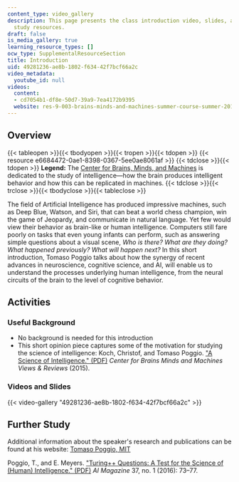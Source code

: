 ```yaml
---
content_type: video_gallery
description: This page presents the class introduction video, slides, and further
  study resources.
draft: false
is_media_gallery: true
learning_resource_types: []
ocw_type: SupplementalResourceSection
title: Introduction
uid: 49281236-ae8b-1802-f634-42f7bcf66a2c
video_metadata:
  youtube_id: null
videos:
  content:
  - cd7054b1-df8e-50d7-39a9-7ea4172b9395
  website: res-9-003-brains-minds-and-machines-summer-course-summer-2015
---
```

## Overview

{{< tableopen >}}{{< tbodyopen >}}{{< tropen >}}{{< tdopen >}}
{{< resource e6684472-0ae1-8398-0367-5ee0ae8061af >}}
{{< tdclose >}}{{< tdopen >}}
**Legend:** The [Center for Brains, Minds, and Machines](http://cbmm.mit.edu/) is dedicated to the study of intelligence—how the brain produces intelligent behavior and how this can be replicated in machines.
{{< tdclose >}}{{< trclose >}}{{< tbodyclose >}}{{< tableclose >}}

The field of Artificial Intelligence has produced impressive machines, such as Deep Blue, Watson, and Siri, that can beat a world chess champion, win the game of Jeopardy, and communicate in natural language. Yet few would view their behavior as brain-like or human intelligence. Computers still fare poorly on tasks that even young infants can perform, such as answering simple questions about a visual scene, *Who is there? What are they doing? What happened previously?* *What will happen next?* In this short introduction, Tomaso Poggio talks about how the synergy of recent advances in neuroscience, cognitive science, and AI, will enable us to understand the processes underlying human intelligence, from the neural circuits of the brain to the level of cognitive behavior.

## Activities

### Useful Background

- No background is needed for this introduction
- This short opinion piece captures some of the motivation for studying the science of intelligence: Koch, Christof, and Tomaso Poggio. ["A Science of Intelligence." (PDF)](http://cbmm.mit.edu/sites/default/files/publications/A%20Science%20of%20Intelligence.pdf) *Center for Brains Minds and Machines Views & Reviews* (2015).

### Videos and Slides

{{< video-gallery "49281236-ae8b-1802-f634-42f7bcf66a2c" >}}

## Further Study

Additional information about the speaker's research and publications can be found at his website: [Tomaso Poggio, MIT](http://cbcl.mit.edu/)

Poggio, T., and E. Meyers. ["Turing++ Questions: A Test for the Science of (Human) Intelligence." (PDF)](http://cbmm.mit.edu/sites/default/files/publications/Turing_Plus_Questions.pdf) *AI Magazine* 37, no. 1 (2016): 73–77.